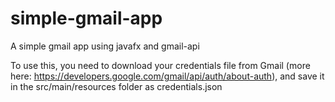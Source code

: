 # simple-gmail-app
A simple gmail app using javafx and gmail-api

To use this, you need to download your credentials file from Gmail (more here: https://developers.google.com/gmail/api/auth/about-auth),
and save it in the src/main/resources folder as credentials.json


